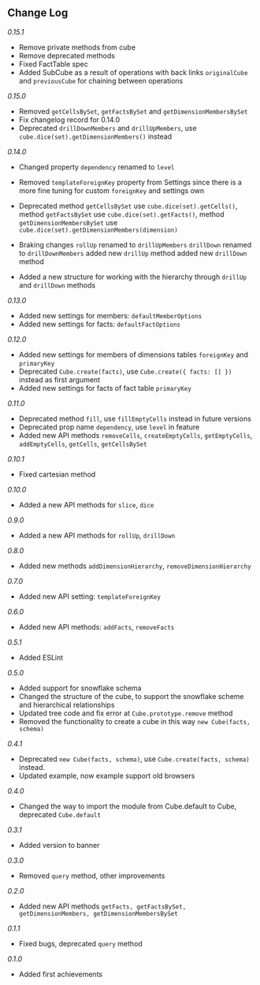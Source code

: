 ## Change Log
*0.15.1*
- Remove private methods from cube
- Remove deprecated methods
- Fixed FactTable spec
- Added SubCube as a result of operations with back links `originalCube` and `previousCube` for chaining between operations

*0.15.0*
- Removed `getCellsBySet`, `getFactsBySet` and `getDimensionMembersBySet`
- Fix changelog record for 0.14.0
- Deprecated `drillDownMembers` and `drillUpMembers`, use `cube.dice(set).getDimensionMembers()` instead

*0.14.0*
- Changed property `dependency` renamed to `level`
- Removed `templateForeignKey` property from Settings since there is a more fine tuning for custom `foreignKey` and settings own
- Deprecated
	method `getCellsBySet` use `cube.dice(set).getCells()`, 
	method `getFactsBySet` use `cube.dice(set).getFacts()`,
	method `getDimensionMembersBySet` use `cube.dice(set).getDimensionMembers(dimension)`
	
- Braking changes
	`rollUp` renamed to `drillUpMembers`
	`drillDown` renamed to `drillDownMembers`
	added new `drillUp` method
	added new `drillDown` method
- Added a new structure for working with the hierarchy through `drillUp` and `drillDown` methods

*0.13.0*
- Added new settings for members: `defaultMemberOptions`
- Added new settings for facts: `defaultFactOptions`

*0.12.0*
- Added new settings for members of dimensions tables `foreignKey` and `primaryKey`
- Deprecated `Cube.create(facts)`, use `Cube.create({ facts: [] })` instead as first argument
- Added new settings for facts of fact table `primaryKey`

*0.11.0*
- Deprecated method `fill`, use `fillEmptyCells` instead in future versions
- Deprecated prop name `dependency`, use `level` in feature
- Added new API methods `removeCells`, `createEmptyCells`, `getEmptyCells`, `addEmptyCells`, `getCells`, `getCellsBySet`

*0.10.1*
- Fixed cartesian method

*0.10.0*
- Added a new API methods for `slice`, `dice`

*0.9.0*
- Added a new API methods for `rollUp`, `drillDown`

*0.8.0*
- Added new methods `addDimensionHierarchy`, `removeDimensionHierarchy`

*0.7.0*
- Added new API setting: `templateForeignKey`

*0.6.0*
- Added new API methods: `addFacts`, `removeFacts`

*0.5.1*
- Added ESLint
 
*0.5.0* 
- Added support for snowflake schema
- Changed the structure of the cube, to support the snowflake scheme and hierarchical relationships
- Updated tree code and fix error at `Cube.prototype.remove` method
- Removed the functionality to create a cube in this way `new Cube(facts, schema)`

*0.4.1* 
- Deprecated `new Cube(facts, schema)`, use `Cube.create(facts, schema)` instead. 
- Updated example, now example support old browsers

*0.4.0* 
- Changed the way to import the module from Cube.default to Cube, deprecated `Cube.default`

*0.3.1* 
- Added version to banner

*0.3.0* 
- Removed `query` method, other improvements

*0.2.0* 
- Added new API methods `getFacts, getFactsBySet, getDimensionMembers, getDimensionMembersBySet`

*0.1.1* 
- Fixed bugs, deprecated `query` method

*0.1.0* 
- Added first achievements